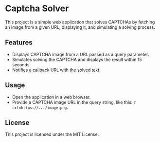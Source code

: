 # Captcha Solver

This project is a simple web application that solves CAPTCHAs by fetching an image from a given URL, displaying it, and simulating a solving process.

## Features
- Displays CAPTCHA image from a URL passed as a query parameter.
- Simulates solving the CAPTCHA and displays the result within 15 seconds.
- Notifies a callback URL with the solved text.

## Usage
- Open the application in a web browser.
- Provide a CAPTCHA image URL in the query string, like this: `?url=https://.../image.png`.

## License
This project is licensed under the MIT License.